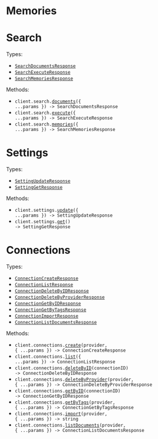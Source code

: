 # Memories

# Search

Types:

- <code><a href="./src/resources/search.ts">SearchDocumentsResponse</a></code>
- <code><a href="./src/resources/search.ts">SearchExecuteResponse</a></code>
- <code><a href="./src/resources/search.ts">SearchMemoriesResponse</a></code>

Methods:

- <code title="post /v3/search">client.search.<a href="./src/resources/search.ts">documents</a>({ ...params }) -> SearchDocumentsResponse</code>
- <code title="post /v3/search">client.search.<a href="./src/resources/search.ts">execute</a>({ ...params }) -> SearchExecuteResponse</code>
- <code title="post /v4/search">client.search.<a href="./src/resources/search.ts">memories</a>({ ...params }) -> SearchMemoriesResponse</code>

# Settings

Types:

- <code><a href="./src/resources/settings.ts">SettingUpdateResponse</a></code>
- <code><a href="./src/resources/settings.ts">SettingGetResponse</a></code>

Methods:

- <code title="patch /v3/settings">client.settings.<a href="./src/resources/settings.ts">update</a>({ ...params }) -> SettingUpdateResponse</code>
- <code title="get /v3/settings">client.settings.<a href="./src/resources/settings.ts">get</a>() -> SettingGetResponse</code>

# Connections

Types:

- <code><a href="./src/resources/connections.ts">ConnectionCreateResponse</a></code>
- <code><a href="./src/resources/connections.ts">ConnectionListResponse</a></code>
- <code><a href="./src/resources/connections.ts">ConnectionDeleteByIDResponse</a></code>
- <code><a href="./src/resources/connections.ts">ConnectionDeleteByProviderResponse</a></code>
- <code><a href="./src/resources/connections.ts">ConnectionGetByIDResponse</a></code>
- <code><a href="./src/resources/connections.ts">ConnectionGetByTagsResponse</a></code>
- <code><a href="./src/resources/connections.ts">ConnectionImportResponse</a></code>
- <code><a href="./src/resources/connections.ts">ConnectionListDocumentsResponse</a></code>

Methods:

- <code title="post /v3/connections/{provider}">client.connections.<a href="./src/resources/connections.ts">create</a>(provider, { ...params }) -> ConnectionCreateResponse</code>
- <code title="post /v3/connections/list">client.connections.<a href="./src/resources/connections.ts">list</a>({ ...params }) -> ConnectionListResponse</code>
- <code title="delete /v3/connections/{connectionId}">client.connections.<a href="./src/resources/connections.ts">deleteByID</a>(connectionID) -> ConnectionDeleteByIDResponse</code>
- <code title="delete /v3/connections/{provider}">client.connections.<a href="./src/resources/connections.ts">deleteByProvider</a>(provider, { ...params }) -> ConnectionDeleteByProviderResponse</code>
- <code title="get /v3/connections/{connectionId}">client.connections.<a href="./src/resources/connections.ts">getByID</a>(connectionID) -> ConnectionGetByIDResponse</code>
- <code title="post /v3/connections/{provider}/connection">client.connections.<a href="./src/resources/connections.ts">getByTags</a>(provider, { ...params }) -> ConnectionGetByTagsResponse</code>
- <code title="post /v3/connections/{provider}/import">client.connections.<a href="./src/resources/connections.ts">import</a>(provider, { ...params }) -> string</code>
- <code title="post /v3/connections/{provider}/documents">client.connections.<a href="./src/resources/connections.ts">listDocuments</a>(provider, { ...params }) -> ConnectionListDocumentsResponse</code>
